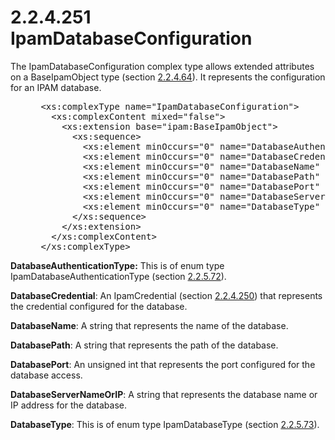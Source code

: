<html dir="LTR" xmlns:mshelp="http://msdn.microsoft.com/mshelp" xmlns:ddue="http://ddue.schemas.microsoft.com/authoring/2003/5" xmlns:xlink="http://www.w3.org/1999/xlink" xmlns:tool="http://www.microsoft.com/tooltip">
 <body>
 <div id="header">
 <h1 class="heading">2.2.4.251 IpamDatabaseConfiguration</h1>
 </div>
 <div id="mainSection">
 <div id="mainBody">
 <div id="allHistory" class="saveHistory"></div>
 <div id="sectionSection0" class="section" name="collapseableSection">
 

<p>The IpamDatabaseConfiguration complex type allows extended
attributes on a BaseIpamObject type (section <a href="1296bf34-5951-47ed-bbe0-a328f0630865.md">2.2.4.64</a>). It represents
the configuration for an IPAM database.</p>

<dl>
<dd>
<div><pre> &lt;xs:complexType name=&quot;IpamDatabaseConfiguration&quot;&gt;
   &lt;xs:complexContent mixed=&quot;false&quot;&gt;
     &lt;xs:extension base=&quot;ipam:BaseIpamObject&quot;&gt;
       &lt;xs:sequence&gt;
         &lt;xs:element minOccurs=&quot;0&quot; name=&quot;DatabaseAuthenticationType&quot; type=&quot;ipam:IpamDatabaseAuthenticationType&quot; /&gt;
         &lt;xs:element minOccurs=&quot;0&quot; name=&quot;DatabaseCredential&quot; nillable=&quot;true&quot; type=&quot;ipam:IpamCredential&quot; /&gt;
         &lt;xs:element minOccurs=&quot;0&quot; name=&quot;DatabaseName&quot; nillable=&quot;true&quot; type=&quot;xsd:string&quot; /&gt;
         &lt;xs:element minOccurs=&quot;0&quot; name=&quot;DatabasePath&quot; nillable=&quot;true&quot; type=&quot;xsd:string&quot; /&gt;
         &lt;xs:element minOccurs=&quot;0&quot; name=&quot;DatabasePort&quot; type=&quot;xsd:unsignedInt&quot; /&gt;
         &lt;xs:element minOccurs=&quot;0&quot; name=&quot;DatabaseServerNameOrIP&quot; nillable=&quot;true&quot; type=&quot;xsd:string&quot; /&gt;
         &lt;xs:element minOccurs=&quot;0&quot; name=&quot;DatabaseType&quot; type=&quot;ipam:IpamDatabaseType&quot; /&gt;
       &lt;/xs:sequence&gt;
     &lt;/xs:extension&gt;
   &lt;/xs:complexContent&gt;
 &lt;/xs:complexType&gt;
</pre></div>
</dd></dl>

<p><b>DatabaseAuthenticationType:</b> This is of enum
type IpamDatabaseAuthenticationType (section <a href="27cbd20c-6853-4781-af18-3e670546a42a.md">2.2.5.72</a>).</p>

<p><b>DatabaseCredential</b>: An IpamCredential (section
<a href="f8cea825-7ca3-4040-96a6-7e40d3b3d027.md">2.2.4.250</a>) that
represents the credential configured for the database.</p>

<p><b>DatabaseName</b>: A string that represents the
name of the database.</p>

<p><b>DatabasePath</b>: A string that represents the
path of the database.</p>

<p><b>DatabasePort</b>: An unsigned int that represents
the port configured for the database access.</p>

<p><b>DatabaseServerNameOrIP</b>: A string that represents
the database name or IP address for the database.</p>

<p><b>DatabaseType</b>: This is of enum type
IpamDatabaseType (section <a href="86d25940-6ce6-4f1c-b28b-1b522e3248cd.md">2.2.5.73</a>).</p>


 </div>
 </div>
 </div>
 </body>
</html>